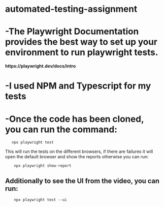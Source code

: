 # automated-testing-assignment
<h1>-The Playwright Documentation provides the best way to set up your environment to run playwright tests.</h1>
        <b>https://playwright.dev/docs/intro </b>

<h1>-I used NPM and Typescript for my tests</h1>

<h1>-Once the code has been cloned, you can run the command:</h1>

       npx playwright test
This will run the tests on the different browsers, if there are failures it will open the default browser and show the reports otherwise you can run:

        npx playwright show-report
<h2>Additionally to see the UI from the video, you can run:</h2>

        npx playwright test --ui


